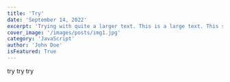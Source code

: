 ```yaml
---
title: 'Try'
date: 'September 14, 2022'
excerpt: 'Trying with quite a larger text. This is a large text. This should be a larget text than the previous one. So I think its now big.'
cover_image: '/images/posts/img1.jpg'
category: 'JavaScript'
author: 'John Doe'
isFeatured: True
---
```


try try try

